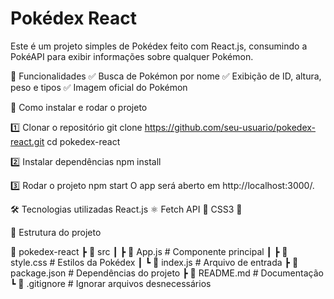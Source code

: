 # Pokédex React
Este é um projeto simples de Pokédex feito com React.js, consumindo a PokéAPI para exibir informações sobre qualquer Pokémon.

📌 Funcionalidades
✅ Busca de Pokémon por nome
✅ Exibição de ID, altura, peso e tipos
✅ Imagem oficial do Pokémon

🚀 Como instalar e rodar o projeto

1️⃣ Clonar o repositório
git clone https://github.com/seu-usuario/pokedex-react.git
cd pokedex-react

2️⃣ Instalar dependências
npm install

3️⃣ Rodar o projeto
npm start
O app será aberto em http://localhost:3000/.

🛠️ Tecnologias utilizadas
React.js ⚛️
Fetch API 📡
CSS3 🎨

📜 Estrutura do projeto

📂 pokedex-react
 ┣ 📂 src
 ┃ ┣ 📜 App.js       # Componente principal
 ┃ ┣ 📜 style.css    # Estilos da Pokédex
 ┃ ┗ 📜 index.js     # Arquivo de entrada
 ┣ 📜 package.json   # Dependências do projeto
 ┣ 📜 README.md      # Documentação
 ┗ 📜 .gitignore     # Ignorar arquivos desnecessários